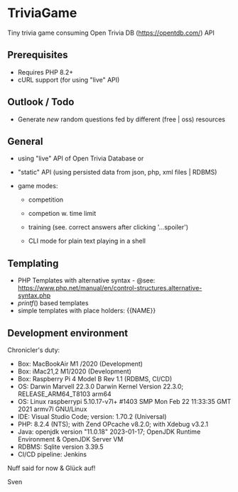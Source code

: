# TriviaGame
Tiny trivia game consuming Open Trivia DB (https://opentdb.com/) API 

## Prerequisites
- Requires PHP 8.2+
- cURL support (for using "live" API)


## Outlook / Todo
 - Generate *new* random questions fed by different (free | oss) resources 

## General
 - using "live" API of Open Trivia Database or
 - "static" API (using persisted data from json, php, xml files | RDBMS)

 - game modes:
   - competition
   - competion w. time limit
   - training (see. correct answers after clicking '...spoiler')

   - CLI mode for plain text  playing in a shell 


## Templating 

- PHP Templates with alternative syntax - @see: https://www.php.net/manual/en/control-structures.alternative-syntax.php
- *printf*() based templates
- simple templates with place holders: {{NAME}}

## Development environment 

 Chronicler's duty: 

 - Box: MacBookAir M1 /2020 (Development)
 - Box: iMac21,2 M1/2020 (Development)
 - Box: Raspberry Pi 4 Model B Rev 1.1 (RDBMS, CI/CD)
 - OS: Darwin Marvell 22.3.0 Darwin Kernel Version 22.3.0; RELEASE_ARM64_T8103 arm64
 - OS: Linux raspberrypi 5.10.17-v7l+ #1403 SMP Mon Feb 22 11:33:35 GMT 2021 armv7l GNU/Linux
 - IDE: Visual Studio Code; version: 1.70.2 (Universal)
 - PHP: 8.2.4 (NTS); with Zend OPcache v8.2.0; with Xdebug v3.2.1
 - Java: openjdk version "11.0.18" 2023-01-17; OpenJDK Runtime Environment  & OpenJDK Server VM
 - RDBMS: Sqlite version 3.39.5
 - CI/CD pipeline: Jenkins 


 Nuff said for now & Glück auf! 

 Sven
